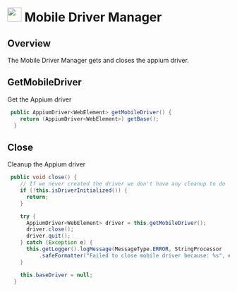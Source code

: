 # <img src="resources/jmaqslogo.jpg" height="32" width="32"> Mobile Driver Manager

## Overview
The Mobile Driver Manager gets and closes the appium driver.

## GetMobileDriver
Get the Appium driver
```java
 public AppiumDriver<WebElement> getMobileDriver() {
    return (AppiumDriver<WebElement>) getBase();
  }

```

## Close
Cleanup the Appium driver
```java
 public void close() {
    // If we never created the driver we don't have any cleanup to do  
    if (!this.isDriverInitialized()) {
      return;
    }

    try {
      AppiumDriver<WebElement> driver = this.getMobileDriver();
      driver.close();
      driver.quit();
    } catch (Exception e) {
      this.getLogger().logMessage(MessageType.ERROR, StringProcessor
          .safeFormatter("Failed to close mobile driver because: %s", e.getMessage()));
    }

    this.baseDriver = null;
  }
```